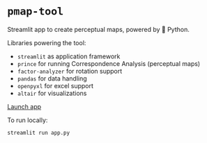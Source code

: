 # `pmap-tool`

Streamlit app to create perceptual maps, powered by :snake: Python.

Libraries powering the tool:

- `streamlit` as application framework
- `prince` for running Correspondence Analysis (perceptual maps)
- `factor-analyzer` for rotation support
- `pandas` for data handling
- `openpyxl` for excel support
- `altair` for visualizations

[Launch app](https://pmap-tool.streamlit.app/)

To run locally:

```prompt
streamlit run app.py
```
